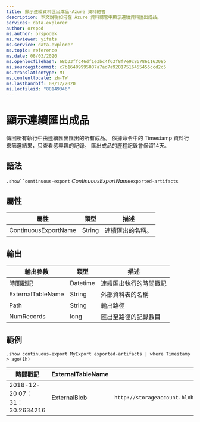 ```yaml
---
title: 顯示連續資料匯出成品-Azure 資料總管
description: 本文說明如何在 Azure 資料總管中顯示連續資料匯出成品。
services: data-explorer
author: orspod
ms.author: orspodek
ms.reviewer: yifats
ms.service: data-explorer
ms.topic: reference
ms.date: 08/03/2020
ms.openlocfilehash: 68b33ffc46df1e3bc4f63f8f7e9c86786116308b
ms.sourcegitcommit: c7b16409995087a7ad7a92817516455455ccd2c5
ms.translationtype: MT
ms.contentlocale: zh-TW
ms.lasthandoff: 08/12/2020
ms.locfileid: "88149346"
---
```

# <a name="show-continuous-export-artifacts"></a>顯示連續匯出成品

傳回所有執行中由連續匯出匯出的所有成品。 依據命令中的 Timestamp 資料行來篩選結果，只查看感興趣的記錄。 匯出成品的歷程記錄會保留14天。 

## <a name="syntax"></a>語法

`.show``continuous-export` *ContinuousExportName*`exported-artifacts`

## <a name="properties"></a>屬性

| 屬性             | 類型   | 描述                |
|----------------------|--------|----------------------------|
| ContinuousExportName | String | 連續匯出的名稱。 |

## <a name="output"></a>輸出

| 輸出參數  | 類型     | 描述                            |
|-------------------|----------|----------------------------------------|
| 時間戳記         | Datetime | 連續匯出執行的時間戳記 |
| ExternalTableName | String   | 外部資料表的名稱             |
| Path              | String   | 輸出路徑                            |
| NumRecords        | long     | 匯出至路徑的記錄數目     |

## <a name="example"></a>範例

```kusto
.show continuous-export MyExport exported-artifacts | where Timestamp > ago(1h)
```

| 時間戳記                   | ExternalTableName | Path             | NumRecords | SizeInBytes |
|-----------------------------|-------------------|------------------|------------|-------------|
| 2018-12-20 07：31：30.2634216 | ExternalBlob      | `http://storageaccount.blob.core.windows.net/container1/1_6ca073fd4c8740ec9a2f574eaa98f579.csv` | 10                          | 1024              |
